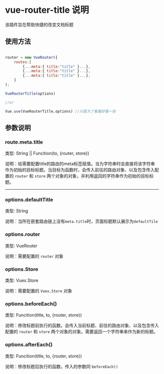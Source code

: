 # vue-router-title 说明

该插件旨在帮助快捷的改变文档标题

## 使用方法

``` javascript

router = new VueRouter({
    routes:[
        {...meta:{ title:"title" }...},
        {...meta:{ title:"title" }...},
        {...meta:{ title:"title" }...},
    ]
);

VueRouterTitle(options)

//or

Vue.use(VueRouterTitle,options) //只是为了看着好看一些

```

## 参数说明

### route.meta.title

类型: String || Funcition(to, {router, store})

说明：给需要配置title的路由的meta标签赋值。当为字符串时会直接将该字符串作为初始的目标标题。当目标为函数时，会传入前往的路由对象、以及包含传入配置的 `router` 和 `store` 两个对象的对象，并利用返回的字符串作为初始的目标标题。

-----

### options.defaultTitle

类型: String

说明：当所在嵌套路由链上没有`meta.title`时，页面标题默认展示为`defaultTile`

### options.router

类型: VueRouter

说明：需要配置的 `router` 对象

### options.Store

类型: Vuex.Store

说明：需要配置的 `Vuex.Store` 对象

### options.beforeEach()

类型: Funcition(title, to, {router, store})

说明：修改标题前执行的函数。会传入当前标题、前往的路由对象、以及包含传入配置的 `router` 和 `store` 两个对象的对象。需要返回一个字符串来作为新的标题。

### options.afterEach()

类型: Funcition(title, to, {router, store})

说明：修改标题后执行的函数。传入的参数同 `beforeEach()`
